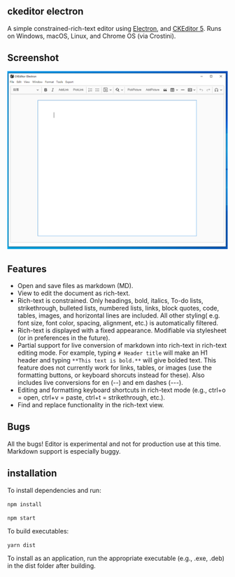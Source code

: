 ## ckeditor electron 

A simple constrained-rich-text editor using [Electron](https://www.electronjs.org/), and [CKEditor 5](https://github.com/ckeditor/ckeditor5). Runs on Windows, macOS, Linux, and Chrome OS (via Crostini).


## Screenshot

![screenshot.png](screenshot.png)

## Features

*   Open and save files as markdown (MD).
*   View to edit the document as rich-text.
*   Rich-text is constrained. Only headings, bold, italics, To-do lists, strikethrough, bulleted lists, numbered lists, links, block quotes, code, tables, images, and horizontal lines are included. All other styling( e.g. font size, font color, spacing, alignment, etc.) is automatically filtered.
*   Rich-text is displayed with a fixed appearance. Modifiable via stylesheet (or in preferences in the future).
*   Partial support for live conversion of markdown into rich-text in rich-text editing mode. For example, typing `# Header title` will make an H1 header and typing `**This text is bold.**` will give bolded text. This feature does not currently work for links, tables, or images (use the formatting buttons, or keyboard shorcuts instead for these). Also includes live conversions for en (--) and em dashes (---).
*   Editing and formatting keyboard shortcuts in rich-text mode (e.g., ctrl+o = open, ctrl+v = paste, ctrl+t = strikethrough, etc.).
*   Find and replace functionality in the rich-text view.

## Bugs

All the bugs! Editor is experimental and not for production use at this time. Markdown support is especially buggy.

## installation

To install dependencies and run:

`npm install`

`npm start`

To build executables:

`yarn dist`

To install as an application, run the appropriate executable (e.g., .exe, .deb) in the dist folder after building.
